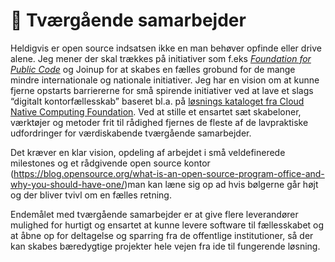 # 🤝 Tværgående samarbejder
Heldigvis er open source indsatsen ikke en man behøver opfinde eller drive alene. Jeg mener der skal trækkes på initiativer som f.eks *[Foundation for Public Code](https://publiccode.net/)* og  Joinup for at skabes en fælles grobund for de mange mindre internationale og nationale initiativer. Jeg har en vision om at kunne fjerne opstarts barriererne for små spirende initiativer ved at lave et slags “digitalt kontorfællesskab” baseret bl.a. på [løsnings kataloget fra Cloud Native Computing Foundation](https://www.cncf.io/projects/). Ved at stille et ensartet sæt skabeloner, værktøjer og metoder frit til rådighed fjernes de fleste af de lavpraktiske udfordringer for værdiskabende tværgående samarbejder.

Det kræver en klar vision, opdeling af arbejdet i små veldefinerede milestones og et rådgivende open source kontor (https://blog.opensource.org/what-is-an-open-source-program-office-and-why-you-should-have-one/)man kan læne sig op ad hvis bølgerne går højt og der bliver tvivl om en fælles retning. 

Endemålet med tværgående samarbejder er at give flere leverandører mulighed for hurtigt og ensartet at kunne levere software til fællesskabet og at åbne op for deltagelse og sparring fra de offentlige institutioner, så der kan skabes bæredygtige projekter hele vejen fra ide til fungerende løsning.

